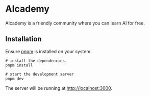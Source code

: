# AIcademy

AIcademy is a friendly community where you can learn AI for free.

## Installation

Ensure [pnpm](https://pnpm.io) is installed on your system.

```
# install the dependencies.
pnpm install

# start the development server
pnpm dev
```

The server will be running at [http://localhost:3000](http://localhost:3000).
